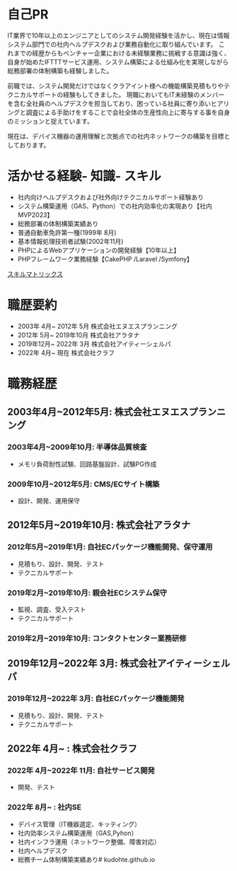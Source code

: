 # 自己PR
IT業界で10年以上のエンジニアとしてのシステム開発経験を活かし、現在は情報システム部門での社内ヘルプデスクおよび業務自動化に取り組んでいます。
これまでの経歴からもベンチャー企業における未経験業務に挑戦する意識は強く、自身が始めたIFTTTサービス運用、システム構築による仕組み化を実現しながら総務部署の体制構築も経験しました。

前職では、システム開発だけではなくクラアイント様への機能構築見積もりやテクニカルサポートの経験もしてきました。
現職においてもIT未経験のメンバーを含む全社員のヘルプデスクを担当しており、困っている社員に寄り添いヒアリングと調査による手助けをすることで会社全体の生産性向上に寄与する事を自身のミッションと捉えています。

現在は、デバイス機器の運用理解と次拠点での社内ネットワークの構築を目標としております。

# 活かせる経験- 知識- スキル
- 社内向けヘルプデスクおよび社外向けテクニカルサポート経験あり
- システム構築運用（GAS、Python）での社内効率化の実現あり【社内MVP2023】
- 総務部署の体制構築実績あり
- 普通自動車免許第一種(1999年 8月) 
- 基本情報処理技術者試験(2002年11月) 
- PHPによるWebアプリケーションの開発経験【10年以上】
- PHPフレームワーク業務経験【CakePHP /Laravel /Symfony】

[スキルマトリックス](https://inquisitive-christmas-ef3.notion.site/18a7b4bac7728038affde859f458c08e?v=18a7b4bac7728184a2df000c8b56e987&pvs=4)

# 職歴要約
- 2003年 4月~ 2012年 5月 株式会社エヌエスプランニング 
- 2012年 5月~ 2019年10月 株式会社アラタナ
- 2019年12月~ 2022年 3月 株式会社アイティーシェルパ
- 2022年 4月~ 現在 株式会社クラフ

# 職務経歴
## 2003年4月~2012年5月: 株式会社エヌエスプランニング
### 2003年4月~2009年10月: 半導体品質検査
- メモリ負荷耐性試験、回路基盤設計、試験PG作成
### 2009年10月~2012年5月: CMS/ECサイト構築
- 設計、開発、運用保守

## 2012年5月~2019年10月: 株式会社アラタナ
### 2012年5月~2019年1月: 自社ECパッケージ機能開発、保守運用
- 見積もり、設計、開発、テスト
- テクニカルサポート
### 2019年2月~2019年10月: 親会社ECシステム保守
- 監視、調査、受入テスト
- テクニカルサポート

### 2019年2月~2019年10月: コンタクトセンター業務研修

## 2019年12月~2022年 3月: 株式会社アイティーシェルパ
### 2019年12月~2022年 3月: 自社ECパッケージ機能開発
- 見積もり、設計、開発、テスト
- テクニカルサポート

## 2022年 4月~ : 株式会社クラフ
### 2022年 4月~2022年 11月: 自社サービス開発
- 開発、テスト
### 2022年 8月~  : 社内SE
- デバイス管理（IT機器選定、キッティング）
- 社内効率システム構築運用（GAS,Pyhon）
- 社内インフラ運用（ネットワーク整備、障害対応）
- 社内ヘルプデスク
- 総務チーム体制構築実績あり# kudohte.github.io
